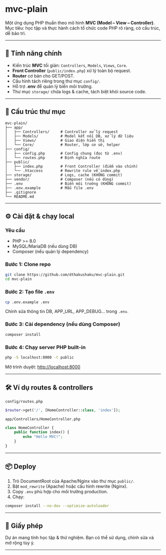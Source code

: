 # mvc-plain

Một ứng dụng PHP thuần theo mô hình **MVC (Model – View – Controller)**.  
Mục tiêu: học tập và thực hành cách tổ chức code PHP rõ ràng, có cấu trúc, dễ bảo trì.

---

## 🚀 Tính năng chính
- Kiến trúc **MVC** tối giản: `Controllers`, `Models`, `Views`, `Core`.
- **Front Controller** (`public/index.php`) xử lý toàn bộ request.
- **Router** cơ bản cho GET/POST.
- Cấu hình tách riêng trong thư mục `config/`.
- Hỗ trợ **.env** để quản lý biến môi trường.
- Thư mục `storage/` chứa logs & cache, tách biệt khỏi source code.

---

## 📂 Cấu trúc thư mục
```
mvc-plain/
├── app/
│   ├── Controllers/     # Controller xử lý request
│   ├── Models/          # Model kết nối DB, xử lý dữ liệu
│   ├── Views/           # Giao diện hiển thị
│   └── Core/            # Router, lớp cơ sở, helper
├── config/
│   ├── config.php       # Config chung (đọc từ .env)
│   └── routes.php       # Định nghĩa route
├── public/
│   ├── index.php        # Front Controller (điểm vào chính)
│   └── .htaccess        # Rewrite rule về index.php
├── storage/             # Logs, cache (KHÔNG commit)
├── vendor/              # Composer (nếu có dùng)
├── .env                 # Biến môi trường (KHÔNG commit)
├── .env.example         # Mẫu file .env
├── .gitignore
└── README.md
```

---

## ⚙️ Cài đặt & chạy local

### Yêu cầu
- PHP >= 8.0
- MySQL/MariaDB (nếu dùng DB)
- Composer (nếu quản lý dependency)

### Bước 1: Clone repo
```bash
git clone https://github.com/dthakushaku/mvc-plain.git
cd mvc-plain
```

### Bước 2: Tạo file `.env`
```bash
cp .env.example .env
```
Chỉnh sửa thông tin DB, APP_URL, APP_DEBUG… trong `.env`.

### Bước 3: Cài dependency (nếu dùng Composer)
```bash
composer install
```

### Bước 4: Chạy server PHP built-in
```bash
php -S localhost:8000 -t public
```
Mở trình duyệt: [http://localhost:8000](http://localhost:8000)

---

## 🛠️ Ví dụ routes & controllers
`config/routes.php`
```php
$router->get('/', [HomeController::class, 'index']);
```

`app/Controllers/HomeController.php`
```php
class HomeController {
    public function index() {
        echo "Hello MVC!";
    }
}
```

---

## 📦 Deploy
1. Trỏ DocumentRoot của Apache/Nginx vào thư mục `public/`.  
2. Bật `mod_rewrite` (Apache) hoặc cấu hình rewrite (Nginx).  
3. Copy `.env` phù hợp cho môi trường production.  
4. Chạy:
```bash
composer install --no-dev --optimize-autoloader
```

---

## 📜 Giấy phép
Dự án mang tính học tập & thử nghiệm. Bạn có thể sử dụng, chỉnh sửa và mở rộng tùy ý.

---
